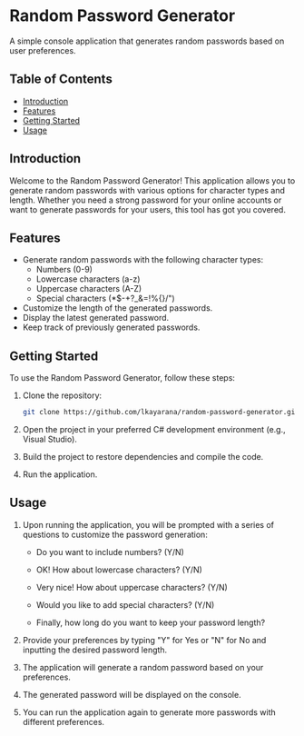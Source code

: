 # Random Password Generator

A simple console application that generates random passwords based on user preferences.

## **Table of Contents**

- [Introduction](#introduction)
- [Features](#features)
- [Getting Started](#getting-started)
- [Usage](#usage)

## **Introduction**

Welcome to the Random Password Generator! This application allows you to generate random passwords with various options for character types and length. Whether you need a strong password for your online accounts or want to generate passwords for your users, this tool has got you covered.

## **Features**

- Generate random passwords with the following character types:
  - Numbers (0-9)
  - Lowercase characters (a-z)
  - Uppercase characters (A-Z)
  - Special characters (*$-+?_&=!%{}/\")
- Customize the length of the generated passwords.
- Display the latest generated password.
- Keep track of previously generated passwords.

## **Getting Started**

To use the Random Password Generator, follow these steps:

1. Clone the repository:

   ```bash
   git clone https://github.com/lkayarana/random-password-generator.git
2. Open the project in your preferred C# development environment (e.g., Visual Studio).

3. Build the project to restore dependencies and compile the code.

4. Run the application.

## **Usage**

1. Upon running the application, you will be prompted with a series of questions to customize the password generation:

   - Do you want to include numbers? (Y/N)

   - OK! How about lowercase characters? (Y/N)

   - Very nice! How about uppercase characters? (Y/N)

   - Would you like to add special characters? (Y/N)

   - Finally, how long do you want to keep your password length?

2. Provide your preferences by typing "Y" for Yes or "N" for No and inputting the desired password length.

3. The application will generate a random password based on your preferences.

4. The generated password will be displayed on the console.

5. You can run the application again to generate more passwords with different preferences.
